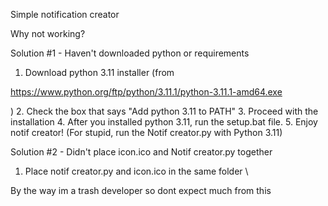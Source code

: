 Simple notification creator

Why not working?

Solution #1 - Haven't downloaded python or requirements

1. Download python 3.11 installer (from 

https://www.python.org/ftp/python/3.11.1/python-3.11.1-amd64.exe

)
2. Check the box that says "Add python 3.11 to PATH"
3. Proceed with the installation
4. After you installed python 3.11, run the setup.bat file.
5. Enjoy notif creator! (For stupid, run the Notif creator.py with Python 3.11)

Solution #2 - Didn't place icon.ico and Notif creator.py together

1. Place notif creator.py and icon.ico in the same folder
\



By the way im a trash developer so dont expect much from this
